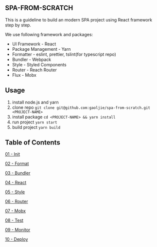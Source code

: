 ## SPA-FROM-SCRATCH

This is a guideline to build an modern SPA project using React framework step by step.

We use following framework and packages:

- UI Framework - React
- Package Management - Yarn
- Formatter - eslint, prettier, tslint(for typescript repo)
- Bundler - Webpack
- Style - Styled Components
- Router - Reach Router
- Flux - Mobx

## Usage

1. install node.js and yarn
2. clone repo `git clone git@github.com:gaoljie/spa-from-scratch.git <PROJECT-NAME>`
3. install package `cd <PROJECT-NAME> && yarn install`
4. run project `yarn start`
5. build project `yarn build`

## Table of Contents

[01 - Init](/docs/01-Init.md#readme)

[02 - Format](/docs/02-Format.md#readme)

[03 - Bundler](/docs/03-Bundler.md#readme)

[04 - React](/docs/04-React.md#readme)

[05 - Style](/docs/05-Style.md#readme)

[06 - Router](/docs/06-Router.md#readme)

[07 - Mobx](/docs/07-Router.md#readme)

[08 - Test](/docs/08-Test.md#readme)

[09 - Monitor](/docs/09-Monitor.md#readme)

[10 - Deploy](/docs/10-Deploy.md#readme)

